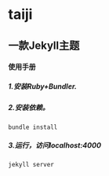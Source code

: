 # taiji
## 一款Jekyll主题
#### 使用手册
##### 1.安装Ruby+Bundler.
##### 2.安装依赖。
    bundle install
##### 3.运行，访问localhost:4000
    jekyll server